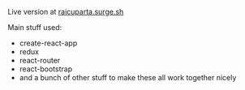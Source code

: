 Live version at [raicuparta.surge.sh](http://raicuparta.surge.sh/)

Main stuff used:

- create-react-app
- redux
- react-router
- react-bootstrap
- and a bunch of other stuff to make these all work together nicely
